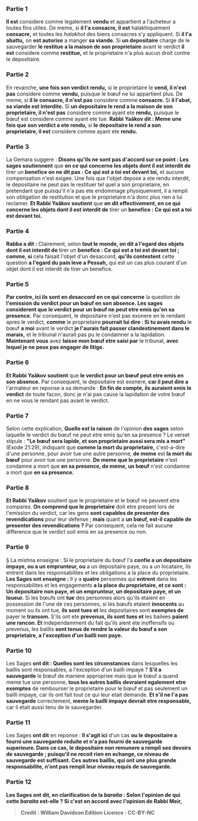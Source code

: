 
### Partie 1
<b>Il est</b> considere comme legalement <b>vendu</b> et appartient a l'acheteur a toutes fins utiles. De meme, si <b>il l'a consacre, il est</b> halakhiquement <b>consacre,</b> et toutes les <i>halakhot</i> des biens consacres s'y appliquent. Si <b>il l'a abattu,</b> on <b>est autorise</b> a manger <b>sa viande.</b> Si <b>un depositaire</b> charge de le sauvegarder <b>le restitue a la maison de son proprietaire</b> avant le verdict <b>il est</b> considere comme <b>restitue,</b> et le proprietaire n'a plus aucun droit contre le depositaire.

### Partie 2
En revanche, <b>une fois son verdict rendu,</b> si le proprietaire le <b>vend, il n'est pas</b> considere comme <b>vendu,</b> puisque le bœuf ne lui appartient plus. De meme, si <b>il le consacre, il n'est pas</b> considere comme <b>consacre.</b> Si <b>il l'abat, sa viande est interdite.</b> Si <b>un depositaire le rend a la maison de son proprietaire, il n'est pas</b> considere comme ayant ete <b>rendu,</b> puisque le bœuf est considere comme ayant ete tue. <b>Rabbi Yaâkov dit : Meme une fois que son verdict a ete rendu,</b> si <b>le depositaire le rend a son proprietaire, il est</b> considere comme ayant ete <b>rendu.</b>

### Partie 3
La Gemara suggere : <b>Disons qu'ils ne sont pas d'accord sur ce point : Les sages soutiennent</b> que <b>en ce qui concerne les objets dont il est interdit de</b> tirer un <b>benefice on ne dit pas : Ce qui est a toi est devant toi,</b> et aucune compensation n'est exigee. Une fois que l'objet depose a ete rendu interdit, le depositaire ne peut pas le restituer tel quel a son proprietaire, en pretendant que puisqu'il n'a pas ete endommage physiquement, il a rempli son obligation de restitution et que le proprietaire n'a donc plus rien a lui reclamer. <b>Et Rabbi Yaâkov soutient</b> que <b>on dit effectivement, en ce qui concerne les objets dont il est interdit de</b> tirer un <b>benefice : Ce qui est a toi est devant toi.</b>

### Partie 4
<b>Rabba a dit :</b> Clairement, selon <b>tout le monde, on dit a l'egard des objets dont il est interdit de</b> tirer un <b>benefice : Ce qui est a toi est devant toi ; comme, si</b> cela faisait l'objet d'un desaccord, <b>qu'ils contestent</b> cette question <b>a l'egard du pain leve a Pessah,</b> qui est un cas plus courant d'un objet dont il est interdit de tirer un benefice.

### Partie 5
<b>Par contre, ici ils sont en desaccord en ce qui concerne</b> la question de <b>l'emission du verdict pour un bœuf en son absence. Les sages considerent que le verdict pour un bœuf ne peut etre emis qu'en sa presence.</b> Par consequent, le depositaire n'est pas exonere en le rendant apres le verdict, <b>comme</b> le proprietaire <b>pourrait lui dire : Si tu avais rendu</b> le bœuf <b>a moi</b> avant le verdict <b>je l'aurais fait passer clandestinement dans le marais,</b> et le tribunal n'aurait pas pu le condamner a la lapidation. <b>Maintenant vous</b> avez <b>laisse mon bœuf etre saisi par</b> le tribunal, <b>avec lequel je ne peux pas engager de litige.</b>

### Partie 6
<b>Et Rabbi Yaâkov soutient</b> que <b>le verdict pour un bœuf peut etre emis en son absence.</b> Par consequent, le depositaire est exonere, <b>car il peut dire a</b> l'armateur en reponse a sa demande : <b>En fin de compte, ils auraient emis le verdict</b> de toute facon, donc je n'ai pas cause la lapidation de votre bœuf en ne vous le rendant pas avant le verdict.

### Partie 7
Selon cette explication, <b>Quelle est la raison</b> de l'opinion <b>des sages</b> selon laquelle le verdict du bœuf ne peut etre emis qu'en sa presence ? Le verset stipule : <b>"Le bœuf sera lapide, et son proprietaire aussi sera mis a mort"</b> (Exode 21:29), indiquant que <b>comme la mort du proprietaire,</b> c'est-a-dire d'une personne, pour avoir tue une autre personne, <b>de meme</b> est <b>la mort du bœuf</b> pour avoir tue une personne. <b>De meme que le proprietaire</b> n'est condamne a mort que <b>en sa presence, de meme, un bœuf</b> n'est condamne a mort que <b>en sa presence.</b>

### Partie 8
<b>Et Rabbi Yaâkov</b> soutient que le proprietaire et le bœuf ne peuvent etre compares. <b>On comprend que le proprietaire</b> doit etre present lors de l'emission du verdict, car les gens <b>sont capables de presenter des revendications</b> pour leur defense ; <b>mais</b> quant a <b>un bœuf, est-il capable de presenter des revendications ?</b> Par consequent, cela ne fait aucune difference que le verdict soit emis en sa presence ou non.

### Partie 9
§ La mishna enseigne : Si le proprietaire du bœuf l'a <b>confie a un depositaire impaye, ou a un emprunteur, ou</b> a un depositaire paye, ou a un locataire, ils entrent dans les responsabilites et les obligations a la place du proprietaire. <b>Les Sages ont enseigne :</b> Il y a <b>quatre</b> personnes qui <b>entrent</b> dans les responsabilites et les engagements <b>a la place du proprietaire, et ce sont : Un depositaire non paye, et un emprunteur, un depositaire paye, et un loueur.</b> Si les bœufs ont <b>tue</b> des personnes alors qu'ils etaient en possession de l'une de ces personnes, si les bœufs etaient <b>innocents</b> au moment ou ils ont tue, <b>ils sont tues et</b> les depositaires sont <b>exemptes de</b> payer le <b>transom. </b> S'ils ont ete <b>prevenus, ils sont tues et</b> les bailees <b>paient une rancon. Et</b> independamment du fait qu'ils aient ete inoffensifs ou prevenus, les baillis <b>sont tenus de rendre la valeur du bœuf a son proprietaire, a l'exception d'un bailli non paye.</b>

### Partie 10
Les Sages <b>ont dit : Quelles sont les circonstances</b> dans lesquelles les baillis sont responsables, a l'exception d'un bailli impaye ? <b>S'il a sauvegarde</b> le bœuf de maniere appropriee mais que le bœuf a quand meme tue une personne, <b>tous les autres baillis</b> <b>devraient egalement etre exemptes</b> de rembourser le proprietaire pour le bœuf et pas seulement un bailli impaye, car ils ont fait tout ce qui leur etait demande. <b>Et s'il ne l'a pas sauvegarde</b> correctement, <b>meme le bailli impaye devrait etre responsable,</b> car il etait aussi tenu de le sauvegarder.

### Partie 11
Les Sages <b>ont dit</b> en reponse : <b>Il s'agit ici</b> d'un cas <b>ou le depositaire <b>a fourni une sauvegarde reduite et n'a pas fourni de sauvegarde superieure.</b> Dans ce cas, <b>le depositaire non remunere a rempli ses devoirs de sauvegarde</b> ; puisqu'il ne recoit rien en echange, ce niveau de sauvegarde est suffisant. <b>Ces</b> autres baillis, qui ont une plus grande responsabilite, <b>n'ont pas rempli leur</b> niveau requis de <b>sauvegarde.</b>

### Partie 12
Les Sages ont <b>dit,</b> en clarification de la <i>baraita</i> : <b>Selon l'opinion de qui</b> cette <i>baraita</i> est-elle ? <b>Si c'est en accord avec</b> l'opinion de <b>Rabbi Meir,</b>

>Credit : William Davidson Edition
>Licence : CC-BY-NC